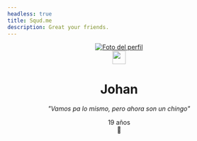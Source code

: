 ```yaml
---
headless: true
title: Squd.me
description: Great your friends.
---
```


<div align="center">
<a href="https://instagram.com/johandraew">
<img alt="Foto del perfil" class="be6sR" src="https://instagram.fmex10-2.fna.fbcdn.net/v/t51.2885-19/s150x150/141178627_111546030899969_2267140937590127994_n.jpg?tp=1&amp;_nc_ht=instagram.fmex10-2.fna.fbcdn.net&amp;_nc_ohc=ijbGsMnA1FgAX-5PhrA&amp;oh=d17dd2960abf5e49cec619def9e6b13f&amp;oe=606F9AA0"></a>
<br>
<img width="30" height="30" src="/verified/hahayes.svg"></img>
<br>
<h1 id="username">Johan</h1>
</div><center>

_"Vamos pa lo mismo, pero ahora son un chingo"_
<br>

19 años
<br>
🐣
